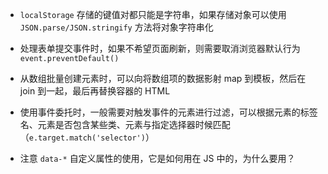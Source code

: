 
* `localStorage` 存储的键值对都只能是字符串，如果存储对象可以使用 `JSON.parse/JSON.stringify` 方法将对象字符串化

* 处理表单提交事件时，如果不希望页面刷新，则需要取消浏览器默认行为 `event.preventDefault()`

* 从数组批量创建元素时，可以向将数组项的数据影射 map 到模板，然后在 join 到一起，最后再替换容器的 HTML

* 使用事件委托时，一般需要对触发事件的元素进行过滤，可以根据元素的标签名、元素是否包含某些类、元素与指定选择器时候匹配（`e.target.match('selector')`）

* 注意 `data-*` 自定义属性的使用，它是如何用在 JS 中的，为什么要用？